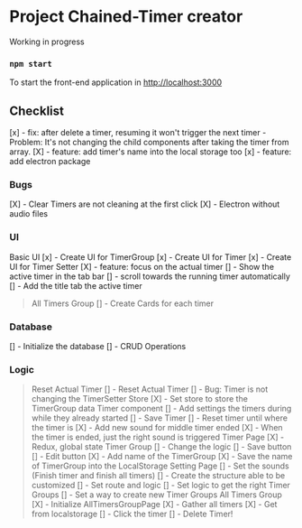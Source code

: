 # Project Chained-Timer creator

Working in progress

### `npm start`

To start the front-end application in [http://localhost:3000](http://localhost:3000)



## Checklist

[x] - fix: after delete a timer, resuming it won't trigger the next timer
    - Problem: It's not changing the child components after taking the timer from array.
[X] - feature: add timer's name into the local storage too
[x] - feature: add electron package

### Bugs
[X] - Clear Timers are not cleaning at the first click
[X] - Electron without audio files

### UI

Basic UI
[x] - Create UI for TimerGroup
[x] - Create UI for Timer
[x] - Create UI for Timer Setter
[X] - feature: focus on the actual timer
[] - Show the active timer in the tab bar
[] - scroll towards the running timer automatically
[] - Add the title tab the active timer
> All Timers Group
[] - Create Cards for each timer

### Database 
[] - Initialize the database
[] - CRUD Operations


### Logic 
>Reset Actual Timer
[] - Reset Actual Timer
    [] - Bug: Timer is not changing the TimerSetter
> Store
[X] - Set store to store the TimerGroup data
> Timer component
[] - Add settings the timers during while they already started
    [] - Save Timer
    [] - Reset timer until where the timer is
[X] - Add new sound for middle timer ended
[X] - When the timer is ended, just the right sound is triggered
> Timer Page 
[X] - Redux, global state
> Timer Group
[] - Change the logic
    [] - Save button
    [] - Edit button
[X] - Add name of the TimerGroup 
[X] - Save the name of TimerGroup into the LocalStorage
> Setting Page 
[] - Set the sounds (Finish timer and finish all timers)
[] - Create the structure able to be customized
[] - Set route and logic
    [] - Set logic to get the right Timer Groups
    [] - Set a way to create new Timer Groups
> All Timers Group 
[X] - Initialize AllTimersGroupPage
[X] - Gather all timers
[X] - Get from localstorage
[] - Click the timer
[] - Delete Timer!
